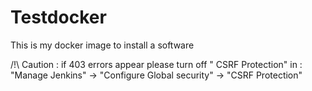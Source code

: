 # Testdocker

This is my docker image to install a software

/!\ Caution : if 403 errors appear please turn off "	CSRF Protection" in :
"Manage Jenkins" -> "Configure Global security" -> "CSRF Protection"
